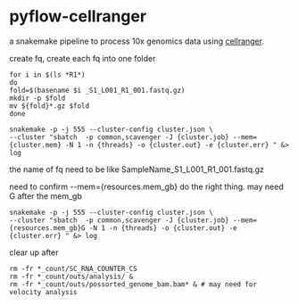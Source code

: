 # pyflow-cellranger
a snakemake pipeline to process 10x genomics data using [cellranger](https://support.10xgenomics.com/single-cell-gene-expression/software/pipelines/latest/what-is-cell-ranger).

create fq, create each fq into one folder

```
for i in $(ls *R1*)
do
fold=$(basename $i _S1_L001_R1_001.fastq.gz)
mkdir -p $fold
mv ${fold}*.gz $fold
done
```

```
snakemake -p -j 555 --cluster-config cluster.json \
--cluster "sbatch  -p common,scavenger -J {cluster.job} --mem={cluster.mem} -N 1 -n {threads} -o {cluster.out} -e {cluster.err} " &> log 
```
the name of fq need to be like  SampleName_S1_L001_R1_001.fastq.gz

need to confirm --mem={resources.mem_gb} do the right thing. may need G after the mem_gb

```
snakemake -p -j 555 --cluster-config cluster.json \
--cluster "sbatch  -p common,scavenger -J {cluster.job} --mem={resources.mem_gb}G -N 1 -n {threads} -o {cluster.out} -e {cluster.err} " &> log 
```


clear up after
```
rm -fr *_count/SC_RNA_COUNTER_CS
rm -fr *_count/outs/analysis/ &
rm -fr *_count/outs/possorted_genome_bam.bam* & # may need for velocity analysis
```
